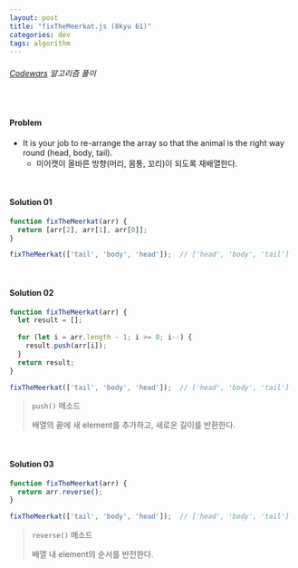 ```yaml
---
layout: post
title: "fixTheMeerkat.js (8kyu 61)"
categories: dev
tags: algorithm
---
```


###### [Codewars](https://www.codewars.com) 알고리즘 풀이

<br>

#### Problem

- It is your job to re-arrange the array so that the animal is the right way round (head, body, tail).
  - 미어캣이 올바른 방향(머리, 몸통, 꼬리)이 되도록 재배열한다.

<br>

#### Solution 01

```js
function fixTheMeerkat(arr) {
  return [arr[2], arr[1], arr[0]];
}

fixTheMeerkat(['tail', 'body', 'head']);  // ['head', 'body', 'tail']
```

<br>

#### Solution 02

```js
function fixTheMeerkat(arr) {
  let result = [];
  
  for (let i = arr.length - 1; i >= 0; i--) {
    result.push(arr[i]);
  }
  return result;
}

fixTheMeerkat(['tail', 'body', 'head']);  // ['head', 'body', 'tail']
```

> `push()` 메소드
>
> 배열의 끝에 새 element를 추가하고, 새로운 길이를 반환한다.

<br>

#### Solution 03

```js
function fixTheMeerkat(arr) {
  return arr.reverse();
}

fixTheMeerkat(['tail', 'body', 'head']);  // ['head', 'body', 'tail']
```

> `reverse()` 메소드
>
> 배열 내 element의 순서를 반전한다.

<br>

<br>